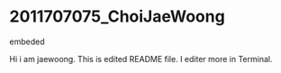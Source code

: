 # 2011707075_ChoiJaeWoong
embeded

Hi i am jaewoong. 
This is edited README file.
I editer more in Terminal.
